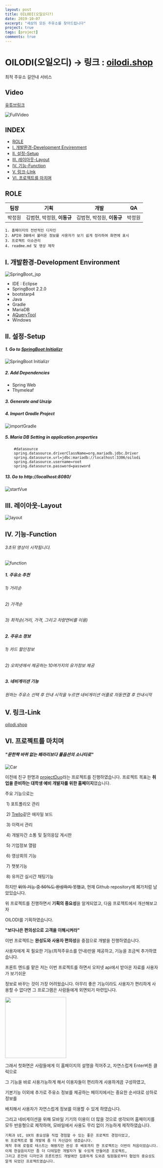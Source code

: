 ```yaml
---
layout: post
title: OILODI(오일오디?)
date: 2019-10-07
excerpt: "세상의 모든 주유소를 찾아드립니다"
project: true
tags: [project]
comments: true
---
```


# OILODI(오일오디) → 링크 : [oilodi.shop](http://pjtoilodi.herokuapp.com/)
 최적 주유소 길안내 서비스 

## Video
[유튜브링크](https://www.youtube.com/watch?v=gGkLFVYjUiE)

![FullVideo](../img/project/oilodi/fullVideo.gif)


## INDEX

+ [ROLE](#ROLE)
+ [I. 개발환경-Development Envirenment](#I-개발환경-Development-Environment)
+ [II. 설정-Setup](#II-설정-Setup)
+ [III. 레이아웃-Layout](#III-레이아웃-Layout)
+ [IV. 기능-Function](#IV-기능-Function)
+ [V. 링크-LInk](#V-링크-Link)
+ [VI. 프로젝트를 마치며](#VI-프로젝트를-마치며)



## ROLE

| 팀장   | 기획                       | 개발                       | QA     |
| ------ | -------------------------- | -------------------------- | ------ |
| 박정원 | 김범현, 박정원, **이동규** | 김범현, 박정원, **이동규** | 박정원 |

```
1. 홈페이지의 전반적인 디자인
2. API와 DB에서 불러온 정보를 사용자가 보기 쉽게 정리하여 화면에 표시
3. 프로젝트 이슈관리
4. readme.md 및 영상 제작
```





## I. 개발환경-Development Environment

![SpringBoot_jsp](../img/project/oilodi/springBoot_jsp.png)

+ IDE : Eclipse
+ SpringBoot 2.2.0
+ bootstarp4
+ Java
+ Gradle
+ MariaDB
+ [AQueryTool](http://aquerytool.com/)
+ Windows



## II. 설정-Setup

##### 1. Go to [SpringBoot Initializr](https://start.spring.io/)

![SpringBoot Initializr](../img/project/oilodi/springInitializer.png)

##### 2. Add Dependencies

+ Spring Web
+ Thymeleaf

##### 3. Generate and Unzip

##### 4. Import Gradle Project 

![importGradle](../img/project/oilodi/importGradle.png)

##### 5. Maria DB Setting in application.properties

```
    #datasource
    spring.datasource.driverClassName=org.mariadb.jdbc.Driver
    spring.datasource.url=jdbc:mariadb://localhost:3306/oilodi
    spring.datasource.username=root
    spring.datasource.password=password
```

##### 13. Go to http://localhost:8080/

![startVue](../img/project/oilodi/startSpringboot.png)



## III. 레이아웃-Layout

![layout](../img/project/oilodi/layout.gif)


## IV. 기능-Function

###### 3초뒤 영상이 시작됩니다.

![function](../img/project/oilodi/function.gif)



##### 1. 주유소 추천

###### 			     1) 거리순

###### 			     2) 가격순

###### 		     3) 최적순(거리, 가격, 그리고 차량연비를 이용)



##### 2. 주유소 정보

###### 	     1) 카드 할인정보

###### 	     2) 오피넷에서 제공하는 10여가지의 유가정보 제공 



##### 3. 네비게이션 기능

###### 	     원하는 주유소 선택 후 안내 시작을 누르면 네비게이션 어플로 자동연결 후 안내시작





## V. 링크-Link

[oilodi.shop](http://pjtoilodi.herokuapp.com/)



## VI. 프로젝트를 마치며

##### "문한짝 바퀴 없는 페라리보다 풀옵션의 소나타로"

![Car](../img/project/oilodi/Car.png)

이전에 친구 한명과 [projectDuo](https://github.com/Jungwon0110/projectDuo)라는 프로젝트를  진행하였습니다. 프로젝트 목표는 **취업을 준비하는 대학생 예비 개발자를 위한 홈페이지**였습니다. 

주요 기능으로는

​	1) 포트폴리오 관리

​	2) [Trello](https://trello.com/)같은 애자일 보드

​	3) 이력서 관리

​	4) 개발자간 소통 및 질의응답 게시판

​	5) 기업정보 열람

​	6) 영상회의 기능

​	7) 챗봇기능 

​	8) 유저간 실시간 채팅기능

하지만 ~~위의 기능 중 50%도 완성하지 못했고~~, 현재 Github repository에 폐가처럼 남았있습니다.

위 프로젝트를 진행하면서 **기획의 중요성**을 알게되었고, 다음 프로젝트에서 개선해보고자 

OILODI를 기획하였습니다.



**"보다나은 편의성으로 고객을 이해시켜라"**

이번 프로젝트는 **완성도와 사용자 편의성**을 중점으로 개발을 진행하였습니다.

사용자에게 꼭 필요한 기능(최적주유소를 안내)만을 제공하고, 기능을 조금씩 추가하였습니다.

프론트 엔드를 맡은 저는 이번 프로젝트를 하면서 오피넷 api에서 받아온 자료를 사용자가 보기쉬운

정보로 바꾸는 것이 가장 어려웠습니다. 아무리 좋은 기능이라도 사용자가 편리하게 사용할 수 없다면 그 프로그램은 사람들에게 외면되기 마련입니다.

<img src="../img/project/oilodi/mainPage.png" style="width:200px">

그래서 첫화면은 사람들에게 이 홈페이지의 설명을 적어주고, 자연스럽게 Enter버튼 클릭으로

그 기능을 바로 사용가능하게 해서 이용자들이 편리하게 사용하게끔 구성하였고, 

기본기능 이외에 추가로 주유소 정보를 제공하는 페이지에서는 중요한 순서대로 상하로 정보를

배치해서 사용자가 자연스럽게 정보를 이용할 수 있게 하였습니다. 

그리고 네비게이션을 위해 모바일 기기의 이용이 더 많을 것으로 생각되어 홈페이지를 모두 반응형으로 제작하여, 
모바일에서 사용도 무리 없이 가능하게 제작하였습니다.



```
기획과 UI, UX의 중요성을 직접 경험할 수 있는 좋은 프로젝트 경험이었고, 
위 프로젝트로 웹 개발에 좀 더 자신감이 생겼습니다. 
제작 후에 로컬로 테스트는 해봤지만 완성 후 배포까지 한 프로젝트는 이번이 처음이었습니다. 
이제 한걸음이지만 좀 더 디테일한 개발자가 될 수있게 만들어준 프로젝트, 
그리고 온전히 디자인과 프론트엔드 개발에만 집중하게 도와준 팀원들로부터 협업의 중요성도 알게 되었던 프로젝트였습니다.  
```




